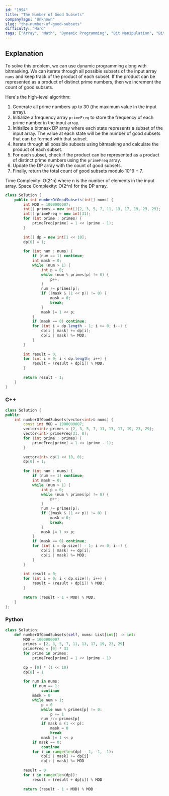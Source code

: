 ```yaml
---
id: "1994"
title: "The Number of Good Subsets"
companyTags: "Unknown"
slug: "the-number-of-good-subsets"
difficulty: "Hard"
tags: ["Array", "Math", "Dynamic Programming", "Bit Manipulation", "Bitmask"]
---
```


## Explanation
To solve this problem, we can use dynamic programming along with bitmasking. We can iterate through all possible subsets of the input array `nums` and keep track of the product of each subset. If the product can be represented as a product of distinct prime numbers, then we increment the count of good subsets.

Here's the high-level algorithm:
1. Generate all prime numbers up to 30 (the maximum value in the input array).
2. Initialize a frequency array `primeFreq` to store the frequency of each prime number in the input array.
3. Initialize a bitmask DP array where each state represents a subset of the input array. The value at each state will be the number of good subsets that can be formed with that subset.
4. Iterate through all possible subsets using bitmasking and calculate the product of each subset.
5. For each subset, check if the product can be represented as a product of distinct prime numbers using the `primeFreq` array.
6. Update the DP array with the count of good subsets.
7. Finally, return the total count of good subsets modulo 10^9 + 7.

Time Complexity: O(2^n) where n is the number of elements in the input array.
Space Complexity: O(2^n) for the DP array.
```java
class Solution {
    public int numberOfGoodSubsets(int[] nums) {
        int MOD = 1000000007;
        int[] primes = new int[]{2, 3, 5, 7, 11, 13, 17, 19, 23, 29};
        int[] primeFreq = new int[31];
        for (int prime : primes) {
            primeFreq[prime] = 1 << (prime - 1);
        }
        
        int[] dp = new int[1 << 10];
        dp[0] = 1;
        
        for (int num : nums) {
            if (num == 1) continue;
            int mask = 0;
            while (num > 1) {
                int p = 0;
                while (num % primes[p] != 0) {
                    p++;
                }
                num /= primes[p];
                if ((mask & (1 << p)) != 0) {
                    mask = 0;
                    break;
                }
                mask |= 1 << p;
            }
            if (mask == 0) continue;
            for (int i = dp.length - 1; i >= 0; i--) {
                dp[i | mask] += dp[i];
                dp[i | mask] %= MOD;
            }
        }
        
        int result = 0;
        for (int i = 0; i < dp.length; i++) {
            result = (result + dp[i]) % MOD;
        }
        
        return result - 1;
    }
}
```

### C++
```cpp
class Solution {
public:
    int numberOfGoodSubsets(vector<int>& nums) {
        const int MOD = 1000000007;
        vector<int> primes = {2, 3, 5, 7, 11, 13, 17, 19, 23, 29};
        vector<int> primeFreq(31, 0);
        for (int prime : primes) {
            primeFreq[prime] = 1 << (prime - 1);
        }
        
        vector<int> dp(1 << 10, 0);
        dp[0] = 1;
        
        for (int num : nums) {
            if (num == 1) continue;
            int mask = 0;
            while (num > 1) {
                int p = 0;
                while (num % primes[p] != 0) {
                    p++;
                }
                num /= primes[p];
                if ((mask & (1 << p)) != 0) {
                    mask = 0;
                    break;
                }
                mask |= 1 << p;
            }
            if (mask == 0) continue;
            for (int i = dp.size() - 1; i >= 0; i--) {
                dp[i | mask] += dp[i];
                dp[i | mask] %= MOD;
            }
        }
        
        int result = 0;
        for (int i = 0; i < dp.size(); i++) {
            result = (result + dp[i]) % MOD;
        }
        
        return (result - 1 + MOD) % MOD;
    }
};
```

### Python
```python
class Solution:
    def numberOfGoodSubsets(self, nums: List[int]) -> int:
        MOD = 1000000007
        primes = [2, 3, 5, 7, 11, 13, 17, 19, 23, 29]
        primeFreq = [0] * 31
        for prime in primes:
            primeFreq[prime] = 1 << (prime - 1)
        
        dp = [0] * (1 << 10)
        dp[0] = 1
        
        for num in nums:
            if num == 1:
                continue
            mask = 0
            while num > 1:
                p = 0
                while num % primes[p] != 0:
                    p += 1
                num //= primes[p]
                if mask & (1 << p):
                    mask = 0
                    break
                mask |= 1 << p
            if mask == 0:
                continue
            for i in range(len(dp) - 1, -1, -1):
                dp[i | mask] += dp[i]
                dp[i | mask] %= MOD
        
        result = 0
        for i in range(len(dp)):
            result = (result + dp[i]) % MOD
        
        return (result - 1 + MOD) % MOD
```